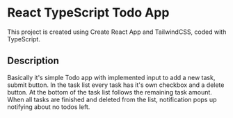# React TypeScript Todo App

This project is created using Create React App and TailwindCSS, coded with TypeScript.

## Description

Basically it's simple Todo app with implemented input to add a new task, submit button. In the task list every task has it's own checkbox and a delete button. At the bottom of the task list follows the remaining task amount. When all tasks are finished and deleted from the list, notification pops up notifying about no todos left.
